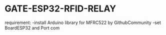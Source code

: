 # GATE-ESP32-RFID-RELAY
requirement: 
-install Arduino library for MFRC522 by GithubCommunity 
-set BoardESP32 and Port com
